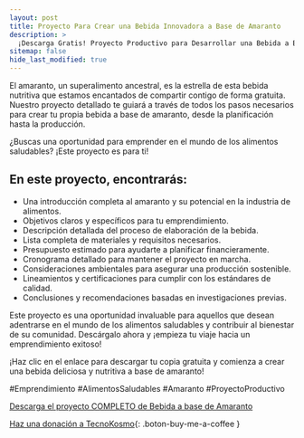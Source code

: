 ```yaml
---
layout: post
title: Proyecto Para Crear una Bebida Innovadora a Base de Amaranto
description: >
  ¡Descarga Gratis! Proyecto Productivo para Desarrollar una Bebida a Base de Amaranto
sitemap: false
hide_last_modified: true
---
```


El amaranto, un superalimento ancestral, es la estrella de esta bebida nutritiva que estamos encantados de compartir contigo de forma gratuita. Nuestro proyecto detallado te guiará a través de todos los pasos necesarios para crear tu propia bebida a base de amaranto, desde la planificación hasta la producción.

¿Buscas una oportunidad para emprender en el mundo de los alimentos saludables? ¡Este proyecto es para ti!

## En este proyecto, encontrarás: ##
- Una introducción completa al amaranto y su potencial en la industria de alimentos.
- Objetivos claros y específicos para tu emprendimiento.
- Descripción detallada del proceso de elaboración de la bebida.
- Lista completa de materiales y requisitos necesarios.
- Presupuesto estimado para ayudarte a planificar financieramente.
- Cronograma detallado para mantener el proyecto en marcha.
- Consideraciones ambientales para asegurar una producción sostenible.
- Lineamientos y certificaciones para cumplir con los estándares de calidad.
- Conclusiones y recomendaciones basadas en investigaciones previas.

Este proyecto es una oportunidad invaluable para aquellos que desean adentrarse en el mundo de los alimentos saludables y contribuir al bienestar de su comunidad. Descárgalo ahora y ¡empieza tu viaje hacia un emprendimiento exitoso!

¡Haz clic en el enlace para descargar tu copia gratuita y comienza a crear una bebida deliciosa y nutritiva a base de amaranto!

#Emprendimiento #AlimentosSaludables #Amaranto #ProyectoProductivo 

[Descarga el proyecto COMPLETO de Bebida a base de Amaranto]()

[Haz una donación a TecnoKosmo](https://www.buymeacoffee.com/nain.taleb){: .boton-buy-me-a-coffee }

<object data="../bebidaBaseAmaranto.pdf" width="100%" height="600" type='application/pdf'></object>